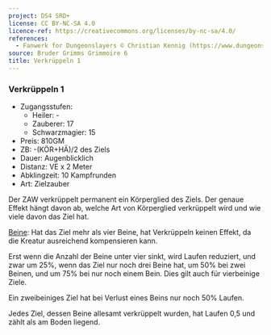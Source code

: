 ```yaml
---
project: DS4 SRD+
license: CC BY-NC-SA 4.0
licence-ref: https://creativecommons.org/licenses/by-nc-sa/4.0/
references: 
  - Fanwerk for Dungeonslayers © Christian Kennig (https://www.dungeonslayers.net/)
source: Bruder Grimms Grimmoire 6
title: Verkrüppeln 1
---
```


### Verkrüppeln 1

- Zugangsstufen:
  - Heiler: -
  - Zauberer: 17
  - Schwarzmagier: 15
- Preis: 810GM
- ZB: -(KÖR+HÄ)/2 des Ziels
- Dauer: Augenblicklich
- Distanz: VE x 2 Meter
- Abklingzeit: 10 Kampfrunden
- Art: Zielzauber

Der ZAW verkrüppelt permanent ein Körperglied des Ziels. Der genaue Effekt hängt davon ab, welche Art von Körperglied verkrüppelt wird und wie viele davon das Ziel hat.

<u>Beine</u>: Hat das Ziel mehr als vier Beine, hat Verkrüppeln keinen Effekt, da die Kreatur ausreichend kompensieren kann.

Erst wenn die Anzahl der Beine unter vier sinkt, wird Laufen reduziert, und zwar um 25%, wenn das Ziel nur noch drei Beine hat, um 50% bei zwei Beinen, und um 75% bei nur noch einem Bein. Dies gilt auch für vierbeinige Ziele.

Ein zweibeiniges Ziel hat bei Verlust eines Beins nur noch 50% Laufen.

Jedes Ziel, dessen Beine allesamt verkrüppelt wurden, hat Laufen 0,5 und zählt als am Boden liegend.

